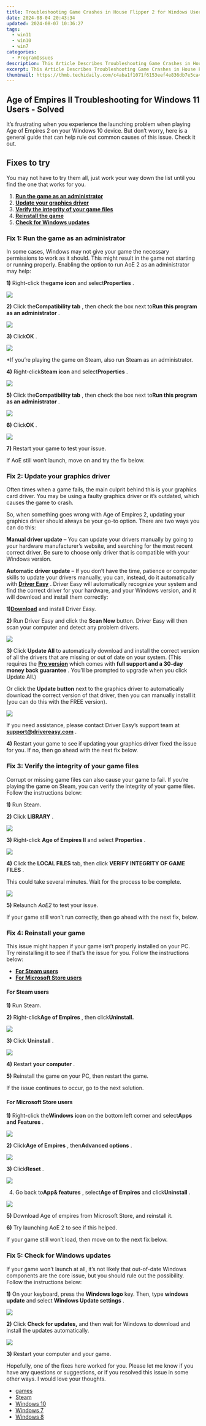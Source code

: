 ```yaml
---
title: Troubleshooting Game Crashes in House Flipper 2 for Windows Users
date: 2024-08-04 20:43:34
updated: 2024-08-07 10:36:27
tags:
  - win11
  - win10
  - win7
categories:
  - ProgramIssues
description: This Article Describes Troubleshooting Game Crashes in House Flipper 2 for Windows Users
excerpt: This Article Describes Troubleshooting Game Crashes in House Flipper 2 for Windows Users
thumbnail: https://thmb.techidaily.com/c4aba1f1071f6153eef4e836db7e5ca4bdc93515fc62fa8fcf2e43a66dd6f0fc.jpg
---
```


## Age of Empires II Troubleshooting for Windows 11 Users - Solved

It’s frustrating when you experience the launching problem when playing Age of Empires 2 on your Windows 10 device. But don’t worry, here is a general guide that can help rule out common causes of this issue. Check it out.

## Fixes to try

 You may not have to try them all, just work your way down the list until you find the one that works for you.

1. **[Run the game as an administrator](https://tools.techidaily.com/drivereasy/download/)**
2. **[Update your graphics driver](https://tools.techidaily.com/drivereasy/download/)**
3. **[Verify the integrity of your game files](https://tools.techidaily.com/drivereasy/download/)**
4. **[Reinstall the game](https://tools.techidaily.com/drivereasy/download/)**
5. **[Check for Windows updates](https://tools.techidaily.com/drivereasy/download/)**

### Fix 1: Run the game as an administrator

 In some cases, Windows may not give your game the necessary permissions to work as it should. This might result in the game not starting or running properly. Enabling the option to run AoE 2 as an administrator may help:

**1)** Right-click the**game icon** and select**Properties** .

![](https://images.drivereasy.com/wp-content/uploads/2020/01/2020-01-18_10-21-50.jpg)

**2)** Click the**Compatibility tab** , then check the box next to**Run this program as an administrator** .

![](https://images.drivereasy.com/wp-content/uploads/2020/01/2020-01-18_10-25-23-1.jpg)

**3)** Click**OK** .

![](https://images.drivereasy.com/wp-content/uploads/2020/01/2020-01-18_10-25-23-2.jpg)

 \*If you’re playing the game on Steam, also run Steam as an administrator.

**4)** Right-click**Steam icon** and select**Properties** .

![](https://images.drivereasy.com/wp-content/uploads/2020/01/2020-01-18_10-27-44.jpg)

**5)** Click the**Compatibility tab** , then check the box next to**Run this program as an administrator** .

![](https://images.drivereasy.com/wp-content/uploads/2020/01/2020-01-18_10-29-02.jpg)

**6)** Click**OK** .

![](https://images.drivereasy.com/wp-content/uploads/2020/01/2020-01-18_10-29-02-1.jpg)

**7)** Restart your game to test your issue.

If AoE still won’t launch, move on and try the fix below.

### Fix 2: Update your graphics driver

 Often times when a game fails, the main culprit behind this is your graphics card driver. You may be using a faulty graphics driver or it’s outdated, which causes the game to crash.

 So, when something goes wrong with Age of Empires 2, updating your graphics driver should always be your go-to option. There are two ways you can do this:

**Manual driver update** – You can update your drivers manually by going to your hardware manufacturer’s website, and searching for the most recent correct driver. Be sure to choose only driver that is compatible with your Windows version.

**Automatic driver update** – If you don’t have the time, patience or computer skills to update your drivers manually, you can, instead, do it automatically with **[Driver Easy](https://tools.techidaily.com/drivereasy/download/)**  . Driver Easy will automatically recognize your system and find the correct driver for your hardware, and your Windows version, and it will download and install them correctly:

 **1)[Download](https://tools.techidaily.com/drivereasy/download/)**  and install Driver Easy.

**2)** Run Driver Easy and click the **Scan Now** button. Driver Easy will then scan your computer and detect any problem drivers.

![](https://images.drivereasy.com/wp-content/uploads/2019/11/2019-11-22_10-40-48-2.jpg)

**3)** Click **Update All** to automatically download and install the correct version of all the drivers that are missing or out of date on your system. (This requires the **[Pro version](https://tools.techidaily.com/drivereasy/download/)**  which comes with **full support and a 30-day money back guarantee** . You’ll be prompted to upgrade when you click Update All.)

 Or click the **Update button** next to the graphics driver to automatically download the correct version of that driver, then you can manually install it (you can do this with the FREE version).

![](https://images.drivereasy.com/wp-content/uploads/2019/11/2019-11-20_11-14-00-1.jpg)

 If you need assistance, please contact Driver Easy’s support team at [**support@drivereasy.com**](https://tools.techidaily.com/drivereasy/download/) .

**4)** Restart your game to see if updating your graphics driver fixed the issue for you. If no, then go ahead with the next fix below.

### Fix 3: Verify the integrity of your game files

 Corrupt or missing game files can also cause your game to fail. If you’re playing the game on Steam, you can verify the integrity of your game files. Follow the instructions below:

**1)** Run Steam.

**2)** Click **LIBRARY** .

![](https://images.drivereasy.com/wp-content/uploads/2020/01/2020-01-18_10-42-26.jpg)

**3)** Right-click **Age of Empires II** and select **Properties** .

![](https://images.drivereasy.com/wp-content/uploads/2020/01/2020-01-18_10-46-15.jpg)

**4)** Click the **LOCAL FILES** tab, then click **VERIFY INTEGRITY OF GAME FILES** .

 This could take several minutes. Wait for the process to be complete.

![](https://images.drivereasy.com/wp-content/uploads/2020/01/2020-01-18_10-46-50.jpg)

**5)** Relaunch _AoE2_ to test your issue.

 If your game still won’t run correctly, then go ahead with the next fix, below.

### Fix 4: Reinstall your game

 This issue might happen if your game isn’t properly installed on your PC. Try reinstalling it to see if that’s the issue for you. Follow the instructions below:

* **[For Steam users](https://tools.techidaily.com/drivereasy/download/)**
* **[For Microsoft Store users](https://tools.techidaily.com/drivereasy/download/)**

#### For Steam users

**1)** Run Steam.

**2)** Right-click**Age of Empires** , then click**Uninstall.**

![](https://images.drivereasy.com/wp-content/uploads/2020/01/2020-01-18_11-19-32.jpg)

**3)** Click **Uninstall** .

![](https://images.drivereasy.com/wp-content/uploads/2020/01/2020-01-18_11-14-21.jpg)

**4)** Restart **your computer** .

**5)** Reinstall the game on your PC, then restart the game.

If the issue continues to occur, go to the next solution.

#### For Microsoft Store users

**1)** Right-click the**Windows icon** on the bottom left corner and select**Apps and Features** .

![](https://images.drivereasy.com/wp-content/uploads/2020/01/2020-01-18_10-51-27.jpg)

**2)** Click**Age of Empires** , then**Advanced options** .

![](https://images.drivereasy.com/wp-content/uploads/2020/01/01-18_10-54-08-2.jpg)

**3)** Click**Reset** .

![](https://images.drivereasy.com/wp-content/uploads/2020/01/2020-01-18_11-05-16-1.jpg)

 4) Go back to**App& features** , select**Age of Empires** and click**Uninstall** .

![](https://images.drivereasy.com/wp-content/uploads/2020/01/01-18_10-54-08-3.jpg)

**5)** Download Age of empires from Microsoft Store, and reinstall it.

**6)** Try launching AoE 2 to see if this helped.

If your game still won’t load, then move on to the next fix below.

### Fix 5: Check for Windows updates

 If your game won’t launch at all, it’s not likely that out-of-date Windows components are the core issue, but you should rule out the possibility. Follow the instructions below:

**1)**  On your keyboard, press the **Windows logo**  key. Then, type **windows update** and select **Windows Update settings** .

![](https://images.drivereasy.com/wp-content/uploads/2020/01/2020-01-18_11-12-20.jpg)

**2)**  Click **Check for updates,**  and then wait for Windows to download and install the updates automatically.

![](https://images.drivereasy.com/wp-content/uploads/2020/01/2020-01-18_11-12-44.jpg)

**3)**  Restart your computer and your game.

 Hopefully, one of the fixes here worked for you. Please let me know if you have any questions or suggestions, or if you resolved this issue in some other ways. I would love your thoughts.

* [games](https://tools.techidaily.com/drivereasy/download/)
* [Steam](https://tools.techidaily.com/drivereasy/download/)
* [Windows 10](https://tools.techidaily.com/drivereasy/download/)
* [Windows 7](https://tools.techidaily.com/drivereasy/download/)
* [Windows 8](https://tools.techidaily.com/drivereasy/download/)

<ins class="adsbygoogle"
     style="display:block"
     data-ad-format="autorelaxed"
     data-ad-client="ca-pub-7571918770474297"
     data-ad-slot="1223367746"></ins>



<ins class="adsbygoogle"
     style="display:block"
     data-ad-client="ca-pub-7571918770474297"
     data-ad-slot="8358498916"
     data-ad-format="auto"
     data-full-width-responsive="true"></ins>
